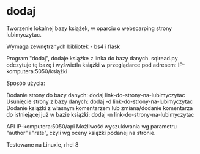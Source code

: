 # dodaj
Tworzenie lokalnej bazy książek, w oparciu o webscarping strony lubimyczytac.

Wymaga zewnętrznych bibliotek - bs4 i flask

Program "dodaj", dodaje książke z linka do bazy danych.
sqlread.py odczytuje tę bazę i wyświetla książki w przeglądarce pod adresem:
IP-komputera:5050/książki

Sposób użycia:

Dodanie strony do bazy danych: dodaj link-do-strony-na-lubimyczytac 
Usunięcie strony z bazy danych: dodaj -d link-do-strony-na-lubimyczytac 
Dodanie książki z własnym komentarzem lub zmiana/dodanie komentarza do istniejącej już w bazie książki: dodaj -n link-do-strony-na-lubimyczytac 





API
IP-komputera:5050/api
Możliwość wyszukiwania wg parametru "author" i "rate", czyli wg oceny książki podanej na stronie.

Testowane na Linuxie, rhel 8

